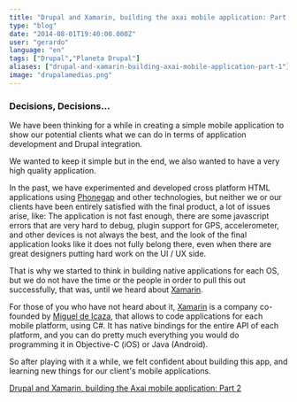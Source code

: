 ```yaml
---
title: "Drupal and Xamarin, building the axai mobile application: Part 1"
type: "blog"
date: "2014-08-01T19:40:00.000Z"
user: "gerardo"
language: "en"
tags: ["Drupal","Planeta Drupal"]
aliases: ["drupal-and-xamarin-building-axai-mobile-application-part-1"]
image: "drupalamedias.png"
---
```


### Decisions, Decisions...

We have been thinking for a while in creating a simple mobile application to show our potential clients what we can do in terms of application development and Drupal integration.

We wanted to keep it simple but in the end, we also wanted to have a very high quality application.

In the past, we have experimented and developed cross platform HTML applications using [Phonegap](http://phonegap.com/) and other technologies, but neither we or our clients have been entirely satisfied with the final product, a lot of issues arise, like: The application is not fast enough, there are some javascript errors that are very hard to debug, plugin support for GPS, accelerometer, and other devices is not always the best, and the look of the final application looks like it does not fully belong there, even when there are great designers putting hard work on the UI / UX side.

That is why we started to think in building native applications for each OS, but we do not have the time or the people in order to pull this out successfully, that was, until we heard about [Xamarin](http://xamarin.com/).

For those of you who have not heard about it, [Xamarin](http://xamarin.com/) is a company co-founded by [Miguel de Icaza](https://en.wikipedia.org/wiki/Miguel_de_icaza), that allows to code applications for each mobile platform, using C#. It has native bindings for the entire API of each platform, and you can do pretty much everything you would do programming it in Objective-C (iOS) or Java (Android).

So after playing with it a while, we felt confident about building this app, and learning new things for our client's mobile applications.

[Drupal and Xamarin, building the Axai mobile application: Part 2](/en/blog/drupal-and-xamarin-building-the-axai-mobile-application-part-2)